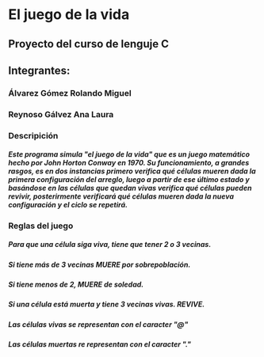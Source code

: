 # **El juego de la vida**  
## Proyecto del curso de lenguje C  

## Integrantes:  
### Álvarez Gómez Rolando Miguel  
### Reynoso Gálvez Ana Laura  

### Descripición  
##### Este programa simula "el juego de la vida" que es un juego matemático hecho por John Horton Conway en 1970. Su funcionamiento, a grandes rasgos, es en dos instancias primero verifica qué células mueren dada la primera configuración del arreglo, luego a partir de ese último estado y basándose en las células que quedan vivas verifica qué células pueden revivir, posterirmente verificará qué células mueren dada la nueva configuración y el ciclo se repetirá.

### Reglas del juego
##### Para que una célula siga viva, tiene que tener 2 o 3 vecinas.
##### Si tiene más de 3 vecinas MUERE por sobrepoblación.
##### Si tiene menos de 2, MUERE de soledad.
##### Si una célula está muerta y tiene 3 vecinas vivas. REVIVE.
##### Las células vivas se representan con el caracter "@"
##### Las células muertas re representan con el caracter "."
